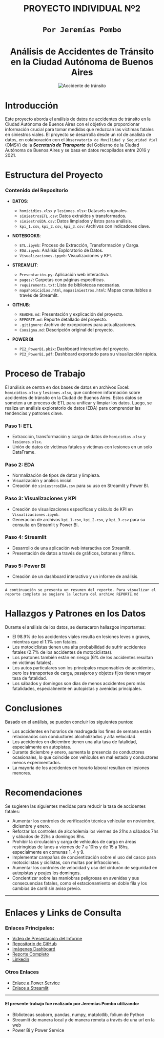 <h1 align='center'>
 <b>PROYECTO INDIVIDUAL Nº2</b>
</h1>

# <h1 align="center">**`Por Jeremías Pombo`**</h1>

<h1 align='center'>
 <b>Análisis de Accidentes de Tránsito en la Ciudad Autónoma de Buenos Aires</b>
</h1>

<p align='center'>
<img src="https://cdn.aarp.net/content/dam/aarp/auto/2021/05/1140-minor-fender-bender-esp.imgcache.rev.web.700.402.jpg" alt="Accidente de tránsito">
</p>

# Introducción

Este proyecto aborda el análisis de datos de accidentes de tránsito en la Ciudad Autónoma de Buenos Aires con el objetivo de proporcionar información crucial para tomar medidas que reduzcan las víctimas fatales en siniestros viales. El proyecto se desarrolla desde un rol de analista de datos, en colaboración con el `Observatorio de Movilidad y Seguridad Vial` (OMSV) de la ***Secretaría de Transporte*** del Gobierno de la Ciudad Autónoma de Buenos Aires y se basa en datos recopilados entre 2016 y 2021.

# Estructura del Proyecto

### Contenido del Repositorio

- **DATOS**:
  - `homicidios.xlsx` y `lesiones.xlsx`: Datasets originales.
  - `siniestrosETL.csv`: Datos extraídos y transformados.
  - `siniestroEDA.csv`: Datos limpiados y listos para análisis.
  - `kpi_1.csv`, `kpi_2.csv`, `kpi_3.csv`: Archivos con indicadores clave.

- **NOTEBOOKS**:
  - `ETL.ipynb`: Proceso de Extracción, Transformación y Carga.
  - `EDA.ipynb`: Análisis Exploratorio de Datos.
  - `Visualizaciones.ipynb`: Visualizaciones y KPI.

- **STREAMLIT**:
  - `Presentación.py`: Aplicación web interactiva.
  - `pages/`: Carpetas con páginas específicas.
  - `requirements.txt`: Lista de bibliotecas necesarias.
  - `mapahomicidios.html`, `mapasiniestros.html`: Mapas consultables a través de Streamlit.

- **GITHUB**:
  - `README.md`: Presentación y explicación del proyecto.
  - `REPORTE.md`: Reporte detallado del proyecto.
  - `.gitignore`: Archivo de excepciones para actualizaciones.
  - `Consigna.md`: Descripción original del proyecto.

- **POWER BI**:
  - `PI2_PowerBi.pbix`: Dashboard interactivo del proyecto.
  - `PI2_PowerBi.pdf`: Dashboard exportado para su visualización rápida.

# Proceso de Trabajo

El análisis se centra en dos bases de datos en archivos Excel: `homicidios.xlsx` y `lesiones.xlsx`, que contienen información sobre accidentes de tránsito en la Ciudad de Buenos Aires. Estos datos se someten a un proceso de ETL para unificar y limpiar los datos. Luego, se realiza un análisis exploratorio de datos (EDA) para comprender las tendencias y patrones clave.

### Paso 1: ETL

- Extracción, transformación y carga de datos de `homicidios.xlsx` y `lesiones.xlsx`.
- Unión de datos de víctimas fatales y víctimas con lesiones en un solo DataFrame.

### Paso 2: EDA

- Normalización de tipos de datos y limpieza.
- Visualización y análisis inicial.
- Creación de `siniestrosEDA.csv` para su uso en Streamlit y Power BI.

### Paso 3: Visualizaciones y KPI

- Creación de visualizaciones específicas y cálculo de KPI en `Visualizaciones.ipynb`.
- Generación de archivos `kpi_1.csv`, `kpi_2.csv`, y `kpi_3.csv` para su consulta en Streamlit y Power BI.

### Paso 4: Streamlit

- Desarrollo de una aplicación web interactiva con Streamlit.
- Presentación de datos a través de gráficos, botones y filtros.

### Paso 5: Power BI

- Creación de un dashboard interactivo y un informe de análisis.

***

`A continuación se presenta un resumen del reporte. Para visualizar el reporte completo se sugiere la lectura del archivo REPORTE.md`

# Hallazgos y Patrones en los Datos

Durante el análisis de los datos, se destacaron hallazgos importantes:

- El 98.9% de los accidentes viales resulta en lesiones leves o graves, mientras que el 1.1% son fatales.
- Los motociclistas tienen una alta probabilidad de sufrir accidentes fatales (2.7% de los accidentes de motociclistas).
- Los peatones también están en riesgo (6% de los accidentes resultan en víctimas fatales).
- Los autos particulares son los principales responsables de accidentes, pero los transportes de carga, pasajeros y objetos fijos tienen mayor tasa de fatalidad.
- Los sábados y domingos son días de menos accidentes pero más fatalidades, especialmente en autopistas y avenidas principales.

# Conclusiones

Basado en el análisis, se pueden concluir los siguientes puntos:

- Los accidentes en horarios de madrugada los fines de semana están relacionados con conductores alcoholizados y alta velocidad.
- Los accidentes en diciembre tienen una alta tasa de fatalidad, especialmente en autopistas.
- Durante diciembre y enero, aumenta la presencia de conductores ocasionales, lo que coincide con vehículos en mal estado y conductores menos experimentados.
- La mayoría de los accidentes en horario laboral resultan en lesiones menores.

# Recomendaciones

Se sugieren las siguientes medidas para reducir la tasa de accidentes fatales:

- Aumentar los controles de verificación técnica vehicular en noviembre, diciembre y enero.
- Reforzar los controles de alcoholemia los viernes de 21hs a sábados 7hs y sábados de 22hs a domingos 8hs.
- Prohibir la circulación y carga de vehículos de carga en áreas restringidas de lunes a viernes de 7 a 10hs y de 15 a 18hs, especialmente en comunas 1, 4 y 9.
- Implementar campañas de concientización sobre el uso del casco para motociclistas y ciclistas, con multas por infracciones.
- Aumentar los controles de velocidad y uso del cinturón de seguridad en autopistas y peajes los domingos.
- Concientizar sobre las maniobras peligrosas en avenidas y sus consecuencias fatales, como el estacionamiento en doble fila y los cambios de carril sin aviso previo.

***

# Enlaces y Links de Consulta

### Enlaces Principales:

* [Video de Presentación del Informe](https://youtu.be/FA8Fndmutn4?si=6xv35AGshB3oQt35)
* [Repositorio de GitHub](https://github.com/Jeremias44/Proyecto_Individual_2.git)
* [Imágenes Dashboard]()
* [Reporte Completo](https://github.com/Jeremias44/Proyecto_Individual_2/blob/main/REPORTE.md)
* [Linkedin](https://www.linkedin.com/in/jeremiaspombo/)

### Otros Enlaces

* [Enlace a Power Service](https://app.powerbi.com/links/7dx9UBe8fp?ctid=811b5463-d762-4cb5-9e0c-4f3f84c975cb&pbi_source=linkShare)
* [Enlace a Streamlit](https://proyectoindividual2jeremiaspombo.streamlit.app/)

***

#### El presente trabajo fue realizado por Jeremías Pombo utilizando:
* Bibliotecas seaborn, pandas, numpy, matplotlib, folium de Python
* Streamlit de manera local y de manera remota a través de una url en la web
* Power Bi y Power Service
